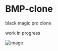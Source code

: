 # BMP-clone
black magic pro clone

work in progress

![image](https://github.com/jadranm/BMP-clone/assets/44920813/d69ef4dd-76cb-4dfa-b021-9e1ff701e4ab)
